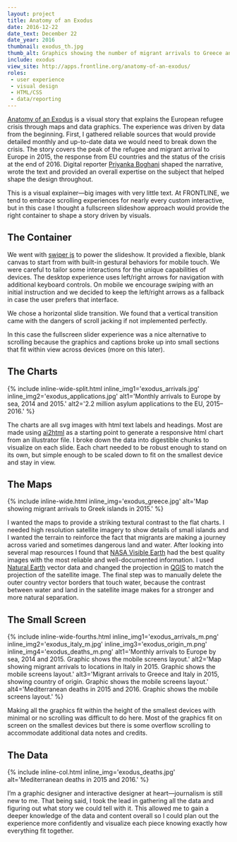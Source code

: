 ```yaml
---
layout: project
title: Anatomy of an Exodus
date: 2016-12-22
date_text: December 22
date_year: 2016
thumbnail: exodus_th.jpg
thumb_alt: Graphics showing the number of migrant arrivals to Greece and Italy in 2015.
include: exodus
view_site: http://apps.frontline.org/anatomy-of-an-exodus/
roles: 
 - user experience
 - visual design
 - HTML/CSS
 - data/reporting
---
```


[Anatomy of an Exodus](http://apps.frontline.org/anatomy-of-an-exodus/) is a visual story that explains the European refugee crisis through maps and data graphics. The experience was driven by data from the beginning. First, I gathered reliable sources that would provide detailed monthly and up-to-date data we would need to break down the crisis. The story covers the peak of the refugee and migrant arrival to Europe in 2015, the response from EU countries and the status of the crisis at the end of 2016. Digital reporter [Priyanka Boghani](https://twitter.com/priyankaboghani) shaped the narrative, wrote the text and provided an overall expertise on the subject that helped shape the design throughout.

This is a visual explainer—big images with very little text. At FRONTLINE, we tend to embrace scrolling experiences for nearly every custom interactive, but in this case I thought a fullscreen slideshow approach would provide the right container to shape a story driven by visuals.

## The Container
We went with [swiper js](http://idangero.us/swiper/#.WKCKSWQrK2x) to power the slideshow. It provided a flexible, blank canvas to start from with built-in gestural behaviors for mobile touch. We were careful to tailor some interactions for the unique capabilities of devices. The desktop experience uses left/right arrows for navigation with additional keyboard controls. On mobile we encourage swiping with an initial instruction and we decided to keep the left/right arrows as a fallback in case the user prefers that interface. 

We chose a horizontal slide transition. We found that a vertical transition came with the dangers of scroll jacking if not implemented perfectly.

In this case the fullscreen slider experience was a nice alternative to scrolling because the graphics and captions broke up into small sections that fit within view across devices (more on this later).

## The Charts
{% include inline-wide-split.html inline_img1='exodus_arrivals.jpg' inline_img2='exodus_applications.jpg' alt1='Monthly arrivals to Europe by sea, 2014 and 2015.' alt2='2.2 million asylum applications to the EU, 2015–2016.' %}

The charts are all svg images with html text labels and headings. Most are made using [ai2html](http://ai2html.org/) as a starting point to generate a responsive html chart from an illustrator file. I broke down the data into digestible chunks to visualize on each slide. Each chart needed to be robust enough to stand on its own, but simple enough to be scaled down to fit on the smallest device and stay in view.

## The Maps
{% include inline-wide.html inline_img='exodus_greece.jpg' alt='Map showing migrant arrivals to Greek islands in 2015.' %}

I wanted the maps to provide a striking textural contrast to the flat charts. I needed high resolution satellite imagery to show details of small islands and I wanted the terrain to reinforce the fact that migrants are making a journey across varied and sometimes dangerous land and water. After looking into several map resources I found that [NASA Visible Earth](http://visibleearth.nasa.gov/) had the best quality images with the most reliable and well-documented information. I used [Natural Earth](http://www.naturalearthdata.com/) vector data and changed the projection in [QGIS](http://www.qgis.org/en/site/) to match the projection of the satellite image. The final step was to manually delete the outer country vector borders that touch water, because the contrast between water and land in the satellite image makes for a stronger and more natural separation.

## The Small Screen
{% include inline-wide-fourths.html inline_img1='exodus_arrivals_m.png' inline_img2='exodus_italy_m.jpg' inline_img3='exodus_origin_m.png' inline_img4='exodus_deaths_m.png' alt1='Monthly arrivals to Europe by sea, 2014 and 2015. Graphic shows the mobile screens layout.' alt2='Map showing migrant arrivals to locations in Italy in 2015. Graphic shows the mobile screens layout.' alt3='Migrant arrivals to Greece and Italy in 2015, showing country of origin. Graphic shows the mobile screens layout.' alt4='Mediterranean deaths in 2015 and 2016. Graphic shows the mobile screens layout.' %}

Making all the graphics fit within the height of the smallest devices with minimal or no scrolling was difficult to do here. Most of the graphics fit on screen on the smallest devices but there is some overflow scrolling to accommodate additional data notes and credits.

## The Data
{% include inline-col.html inline_img='exodus_deaths.jpg' alt='Mediterranean deaths in 2015 and 2016.' %}

I’m a graphic designer and interactive designer at heart—journalism is still new to me. That being said, I took the lead in gathering all the data and figuring out what story we could tell with it. This allowed me to gain a deeper knowledge of the data and content overall so I could plan out the experience more confidently and visualize each piece knowing exactly how everything fit together.

